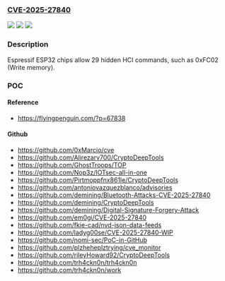 ### [CVE-2025-27840](https://cve.mitre.org/cgi-bin/cvename.cgi?name=CVE-2025-27840)
![](https://img.shields.io/static/v1?label=Product&message=ESP32&color=blue)
![](https://img.shields.io/static/v1?label=Version&message=2025-03-06%20&color=brightgreen)
![](https://img.shields.io/static/v1?label=Vulnerability&message=CWE-912%20Hidden%20Functionality&color=brightgreen)

### Description

Espressif ESP32 chips allow 29 hidden HCI commands, such as 0xFC02 (Write memory).

### POC

#### Reference
- https://flyingpenguin.com/?p=67838

#### Github
- https://github.com/0xMarcio/cve
- https://github.com/Alirezarv700/CryptoDeepTools
- https://github.com/GhostTroops/TOP
- https://github.com/Nop3z/IOTsec-all-in-one
- https://github.com/Pirtmoppfnx861le/CryptoDeepTools
- https://github.com/antoniovazquezblanco/advisories
- https://github.com/demining/Bluetooth-Attacks-CVE-2025-27840
- https://github.com/demining/CryptoDeepTools
- https://github.com/demining/Digital-Signature-Forgery-Attack
- https://github.com/em0gi/CVE-2025-27840
- https://github.com/fkie-cad/nvd-json-data-feeds
- https://github.com/ladyg00se/CVE-2025-27840-WIP
- https://github.com/nomi-sec/PoC-in-GitHub
- https://github.com/plzheheplztrying/cve_monitor
- https://github.com/rileyHoward92/CryptoDeepTools
- https://github.com/trh4ckn0n/trh4ckn0n
- https://github.com/trh4ckn0n/work

